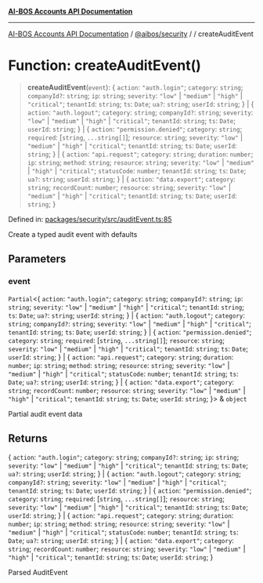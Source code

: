 [**AI-BOS Accounts API Documentation**](../../../README.md)

***

[AI-BOS Accounts API Documentation](../../../README.md) / [@aibos/security](../README.md) / [](../README.md) / createAuditEvent

# Function: createAuditEvent()

> **createAuditEvent**(`event`): \{ `action`: `"auth.login"`; `category`: `string`; `companyId?`: `string`; `ip`: `string`; `severity`: `"low"` \| `"medium"` \| `"high"` \| `"critical"`; `tenantId`: `string`; `ts`: `Date`; `ua?`: `string`; `userId`: `string`; \} \| \{ `action`: `"auth.logout"`; `category`: `string`; `companyId?`: `string`; `severity`: `"low"` \| `"medium"` \| `"high"` \| `"critical"`; `tenantId`: `string`; `ts`: `Date`; `userId`: `string`; \} \| \{ `action`: `"permission.denied"`; `category`: `string`; `required`: \[`string`, `...string[]`\]; `resource`: `string`; `severity`: `"low"` \| `"medium"` \| `"high"` \| `"critical"`; `tenantId`: `string`; `ts`: `Date`; `userId`: `string`; \} \| \{ `action`: `"api.request"`; `category`: `string`; `duration`: `number`; `ip`: `string`; `method`: `string`; `resource`: `string`; `severity`: `"low"` \| `"medium"` \| `"high"` \| `"critical"`; `statusCode`: `number`; `tenantId`: `string`; `ts`: `Date`; `ua?`: `string`; `userId`: `string`; \} \| \{ `action`: `"data.export"`; `category`: `string`; `recordCount`: `number`; `resource`: `string`; `severity`: `"low"` \| `"medium"` \| `"high"` \| `"critical"`; `tenantId`: `string`; `ts`: `Date`; `userId`: `string`; \}

Defined in: [packages/security/src/auditEvent.ts:85](https://github.com/pohlai88/accounts/blob/48103fb36d28b2b9bfb33472b6de2f719773cde9/packages/security/src/auditEvent.ts#L85)

Create a typed audit event with defaults

## Parameters

### event

`Partial`\<\{ `action`: `"auth.login"`; `category`: `string`; `companyId?`: `string`; `ip`: `string`; `severity`: `"low"` \| `"medium"` \| `"high"` \| `"critical"`; `tenantId`: `string`; `ts`: `Date`; `ua?`: `string`; `userId`: `string`; \} \| \{ `action`: `"auth.logout"`; `category`: `string`; `companyId?`: `string`; `severity`: `"low"` \| `"medium"` \| `"high"` \| `"critical"`; `tenantId`: `string`; `ts`: `Date`; `userId`: `string`; \} \| \{ `action`: `"permission.denied"`; `category`: `string`; `required`: \[`string`, `...string[]`\]; `resource`: `string`; `severity`: `"low"` \| `"medium"` \| `"high"` \| `"critical"`; `tenantId`: `string`; `ts`: `Date`; `userId`: `string`; \} \| \{ `action`: `"api.request"`; `category`: `string`; `duration`: `number`; `ip`: `string`; `method`: `string`; `resource`: `string`; `severity`: `"low"` \| `"medium"` \| `"high"` \| `"critical"`; `statusCode`: `number`; `tenantId`: `string`; `ts`: `Date`; `ua?`: `string`; `userId`: `string`; \} \| \{ `action`: `"data.export"`; `category`: `string`; `recordCount`: `number`; `resource`: `string`; `severity`: `"low"` \| `"medium"` \| `"high"` \| `"critical"`; `tenantId`: `string`; `ts`: `Date`; `userId`: `string`; \}\> & `object`

Partial audit event data

## Returns

\{ `action`: `"auth.login"`; `category`: `string`; `companyId?`: `string`; `ip`: `string`; `severity`: `"low"` \| `"medium"` \| `"high"` \| `"critical"`; `tenantId`: `string`; `ts`: `Date`; `ua?`: `string`; `userId`: `string`; \} \| \{ `action`: `"auth.logout"`; `category`: `string`; `companyId?`: `string`; `severity`: `"low"` \| `"medium"` \| `"high"` \| `"critical"`; `tenantId`: `string`; `ts`: `Date`; `userId`: `string`; \} \| \{ `action`: `"permission.denied"`; `category`: `string`; `required`: \[`string`, `...string[]`\]; `resource`: `string`; `severity`: `"low"` \| `"medium"` \| `"high"` \| `"critical"`; `tenantId`: `string`; `ts`: `Date`; `userId`: `string`; \} \| \{ `action`: `"api.request"`; `category`: `string`; `duration`: `number`; `ip`: `string`; `method`: `string`; `resource`: `string`; `severity`: `"low"` \| `"medium"` \| `"high"` \| `"critical"`; `statusCode`: `number`; `tenantId`: `string`; `ts`: `Date`; `ua?`: `string`; `userId`: `string`; \} \| \{ `action`: `"data.export"`; `category`: `string`; `recordCount`: `number`; `resource`: `string`; `severity`: `"low"` \| `"medium"` \| `"high"` \| `"critical"`; `tenantId`: `string`; `ts`: `Date`; `userId`: `string`; \}

Parsed AuditEvent
